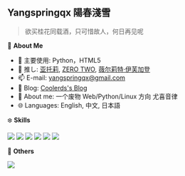 ## Yangspringqx 陽春淺雪

> 欲买桂花同载酒，只可惜故人，何日再见呢
<a href="#">
  <img align="right" src="" />
</a>

🍓 **About Me**

- 🔭 主要使用: Python，HTML5
- 🌱 推し: [亚托莉](https://mzh.moegirl.org.cn/%E4%BA%9A%E6%89%98%E8%8E%89), [ZERO TWO](https://mzh.moegirl.org.cn/02), [薇尔莉特·伊芙加登](https://mzh.moegirl.org.cn/%E8%96%87%E5%B0%94%E8%8E%89%E7%89%B9%C2%B7%E4%BC%8A%E8%8A%99%E5%8A%A0%E7%99%BB)
- 📫 E-mail: yangspringqx@gmail.com
- 🍨 Blog: [Coolerds's Blog](https://coolerds.github.io/QX/)
- 👯 About me: 一个废物 Web/Python/Linux 方向 尤喜音律
- 🌐 Languages: English, 中文, 日本語

❄️ **Skills**

![](https://img.shields.io/badge/-Python-3e74a2?style=flat-square&logo=Python&logoColor=fff)
![](https://img.shields.io/badge/-Go-00add8?style=flat-square&logo=Go&logoColor=fff)
![](https://img.shields.io/badge/-Node.js-339933?style=flat-square&logo=Node.js&logoColor=fff)
![](https://img.shields.io/badge/-Vue-4fc08d?style=flat-square&logo=Vue.js&logoColor=fff)
![](https://img.shields.io/badge/-Docker-2496ED?style=flat-square&logo=Docker&logoColor=fff)
![](https://img.shields.io/badge/-Linux-000000?style=flat-square&logo=Linux&logoColor=fff)

🎄 **Others**

<img src="https://github-readme-stats.vercel.app/api?username=Coolerds&theme=dark&show_icons=synthwave" />
